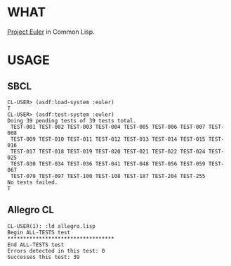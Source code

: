 # WHAT

[Project Euler](http://projecteuler.net/) in Common Lisp.


# USAGE

## SBCL
```
CL-USER> (asdf:load-system :euler)
T
CL-USER> (asdf:test-system :euler)
Doing 39 pending tests of 39 tests total.
 TEST-001 TEST-002 TEST-003 TEST-004 TEST-005 TEST-006 TEST-007 TEST-008
 TEST-009 TEST-010 TEST-011 TEST-012 TEST-013 TEST-014 TEST-015 TEST-016
 TEST-017 TEST-018 TEST-019 TEST-020 TEST-021 TEST-022 TEST-024 TEST-025
 TEST-030 TEST-034 TEST-036 TEST-041 TEST-048 TEST-056 TEST-059 TEST-067
 TEST-079 TEST-097 TEST-100 TEST-108 TEST-187 TEST-204 TEST-255
No tests failed.
T
```


## Allegro CL
```
CL-USER(1): :ld allegro.lisp
Begin ALL-TESTS test
**********************************
End ALL-TESTS test
Errors detected in this test: 0
Successes this test: 39
```
